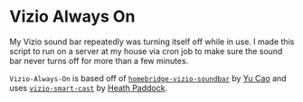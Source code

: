 # Vizio Always On
 
 My Vizio sound bar repeatedly was turning itself off while in use. I made this script to run on a server at my house via cron job to make sure the sound bar never turns off for more than a few minutes. 
 
 `Vizio-Always-On` is based off of [`homebridge-vizio-soundbar`](https://github.com/ycao56/homebridge-vizio-soundbar) by [Yu Cao](https://github.com/ycao56) and uses [`vizio-smart-cast`](https://github.com/heathbar/vizio-smart-cast/blob/master/README.md) by [Heath Paddock](https://github.com/heathbar).
